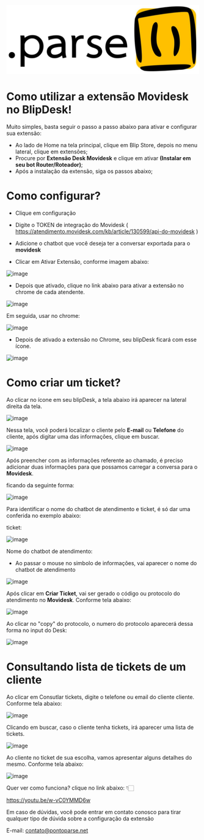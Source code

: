 ![N|Solid](https://raw.githubusercontent.com/Wilkor/img-clonebots/main/logoParseHorizontal.jpeg)


# Como utilizar a extensão Movidesk no BlipDesk!

Muito simples, basta seguir o passo a passo abaixo para ativar e configurar sua extensão:

 - Ao lado de Home na tela principal, clique em Blip Store, depois no menu lateral, clique em extensões;
 - Procure por **Extensão Desk Movidesk** e clique em ativar **(Instalar em seu bot Router/Roteador)**;
 - Após a instalação da extensão, siga os passos abaixo;
 
 # Como configurar?
 
  - Clique em configuração
  - Digite o TOKEN de integração do Movidesk ( https://atendimento.movidesk.com/kb/article/130599/api-do-movidesk )
  - Adicione o chatbot que você deseja ter a conversar exportada para o **movidesk**
 
  - Clicar em Ativar Extensão, conforme imagem abaixo:

![image](https://user-images.githubusercontent.com/34819624/219115043-d35b50f4-1251-4702-9536-095a800af9f2.png)


  
  - Depois que ativado, clique no link abaixo para ativar a extensão no chrome de cada atendente.
  
![image](https://user-images.githubusercontent.com/34819624/219115549-af9035a3-2b50-479e-955d-567fa2d6f702.png)


   
   Em seguida, usar no chrome:
   
   ![image](https://user-images.githubusercontent.com/34819624/208984825-6bb8e412-70f9-4d92-852b-90510b0ba778.png)


  - Depois de ativado a extensão no Chrome, seu blipDesk ficará com esse ícone.
  
  ![image](https://user-images.githubusercontent.com/34819624/208979059-2e8abae9-c1ae-4d9b-ba2c-4dfea2de5df2.png)

# Como criar um ticket?
  Ao clicar no ícone em seu blipDesk, a tela abaixo irá aparecer na lateral direita da tela.
  
  ![image](https://user-images.githubusercontent.com/34819624/219109884-2bd066e2-fb3a-4d57-a1b3-c019d90d5880.png)

  Nessa tela, você poderá localizar o cliente pelo **E-mail** ou **Telefone** do cliente, após digitar uma das informações, clique em buscar.
  
  ![image](https://user-images.githubusercontent.com/34819624/219109492-5a85f876-e15e-4c20-837d-ff05d822757e.png)
  
  Após preencher com as informações referente ao chamado, é preciso adicionar duas informações para que possamos carregar a conversa para o **Movidesk**.
  
  ficando da seguinte forma:
  
  ![image](https://user-images.githubusercontent.com/34819624/219110622-c6ca8d36-d6b5-4525-a73e-15fdce6f1b1c.png)

  Para identificar o nome do chatbot de atendimento e ticket, é só dar uma conferida no exemplo abaixo:
  
  ticket:
  
  ![image](https://user-images.githubusercontent.com/34819624/219111082-96b55e88-5996-47b3-a2fb-a31a6b56b71a.png)

 Nome do chatbot de atendimento:
 
 - Ao passar o mouse no simbolo de informações, vai aparecer o nome do chatbot de atendimento 

  ![image](https://user-images.githubusercontent.com/34819624/219112972-3646b7f6-985b-4fa0-b5e0-b2c8584eff3a.png)


  Após clicar em **Criar Ticket**, vai ser gerado o código ou protocolo do atendimento no **Movidesk**. Conforme tela abaixo:
 
 ![image](https://user-images.githubusercontent.com/34819624/219113509-3a0b4135-b9b2-4c15-8c7a-1d287b6bb9e9.png)


 Ao clicar no "copy" do protocolo, o numero do protocolo aparecerá dessa forma no input do Desk:
 
 ![image](https://user-images.githubusercontent.com/34819624/219113762-1078e15b-ff9c-49de-bfe1-1916d1a0d522.png)


 # Consultando lista de tickets de um cliente
 
  Ao clicar em Consutlar tickets, digite o telefone ou email do cliente cliente. Conforme tela abaixo:
  
  ![image](https://user-images.githubusercontent.com/34819624/219116380-0eedd8c5-0474-47e6-88c5-b5f9c86ddfd6.png)
 
  Clicando em buscar, caso o cliente tenha tickets, irá aparecer uma lista de tickets.
  
  ![image](https://user-images.githubusercontent.com/34819624/219117775-ef65f7f8-f891-4110-9781-cc7252c1f88b.png)


  Ao cliente no ticket de sua escolha, vamos apresentar alguns detalhes do mesmo. Conforme tela abaixo:
  
![image](https://user-images.githubusercontent.com/34819624/219117278-098f5b6b-4a22-4ba5-9f7b-38c09cca0b7c.png)

  Quer ver como funciona? clique no link abaixo: 👇🏻
  
  https://youtu.be/w-vC0YMMD6w

  Em caso de dúvidas, você pode entrar em contato conosco para tirar qualquer tipo de dúvida sobre a configuração da extensão
 
  E-mail: contato@pontoparse.net
